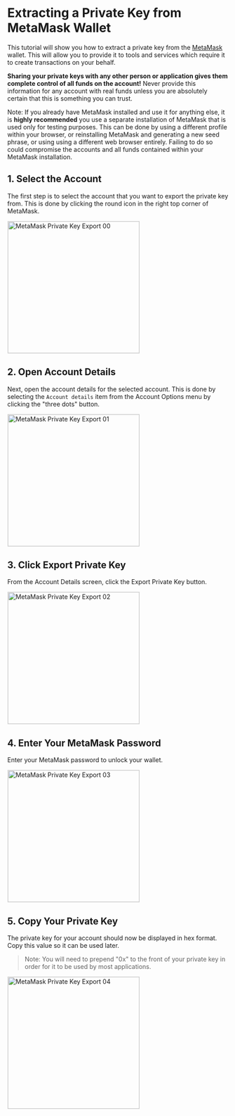 # Extracting a Private Key from MetaMask Wallet

This tutorial will show you how to extract a private key from the [MetaMask](https://github.com/Kuzirashi/gw-gitcoin-instruction/tree/master/src/conceptual-explainers/wallets.md#metamask) wallet. This will allow you to provide it to tools and services which require it to create transactions on your behalf.

**Sharing your private keys with any other person or application gives them complete control of all funds on the account!** Never provide this information for any account with real funds unless you are absolutely certain that this is something you can trust.

Note: If you already have MetaMask installed and use it for anything else, it is **highly recommended** you use a separate installation of MetaMask that is used only for testing purposes. This can be done by using a different profile within your browser, or reinstalling MetaMask and generating a new seed phrase, or using using a different web browser entirely. Failing to do so could compromise the accounts and all funds contained within your MetaMask installation.

## 1. Select the Account

The first step is to select the account that you want to export the private key from. This is done by clicking the round icon in the right top corner of MetaMask.

<img src="https://raw.githubusercontent.com/Kuzirashi/gw-gitcoin-instruction/master/src/images/metamask-export-00.png" alt="MetaMask Private Key Export 00" style="height: 300px; border: 1px solid #eeeeee" />

## 2. Open Account Details

Next, open the account details for the selected account. This is done by selecting the `Account details` item from the Account Options menu by clicking the "three dots" button.

<img src="https://raw.githubusercontent.com/Kuzirashi/gw-gitcoin-instruction/master/src/images/metamask-export-01.png" alt="MetaMask Private Key Export 01" style="height: 300px; border: 1px solid #eeeeee" />

## 3. Click Export Private Key

From the Account Details screen, click the Export Private Key button.

<img src="https://raw.githubusercontent.com/Kuzirashi/gw-gitcoin-instruction/master/src/images/metamask-export-02.png" alt="MetaMask Private Key Export 02" style="height: 300px; border: 1px solid #eeeeee" />

## 4. Enter Your MetaMask Password

Enter your MetaMask password to unlock your wallet.

<img src="https://raw.githubusercontent.com/Kuzirashi/gw-gitcoin-instruction/master/src/images/metamask-export-03.png" alt="MetaMask Private Key Export 03" style="height: 300px; border: 1px solid #eeeeee" />

## 5. Copy Your Private Key

The private key for your account should now be displayed in hex format. Copy this value so it can be used later.

> Note: You will need to prepend "0x" to the front of your private key in order for it to be used by most applications.

<img src="https://raw.githubusercontent.com/Kuzirashi/gw-gitcoin-instruction/master/src/images/metamask-export-04.png" alt="MetaMask Private Key Export 04" style="height: 300px; border: 1px solid #eeeeee" />

